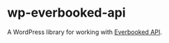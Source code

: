# wp-everbooked-api
A WordPress library for working with [Everbooked API](https://www.everbooked.com/developer).
